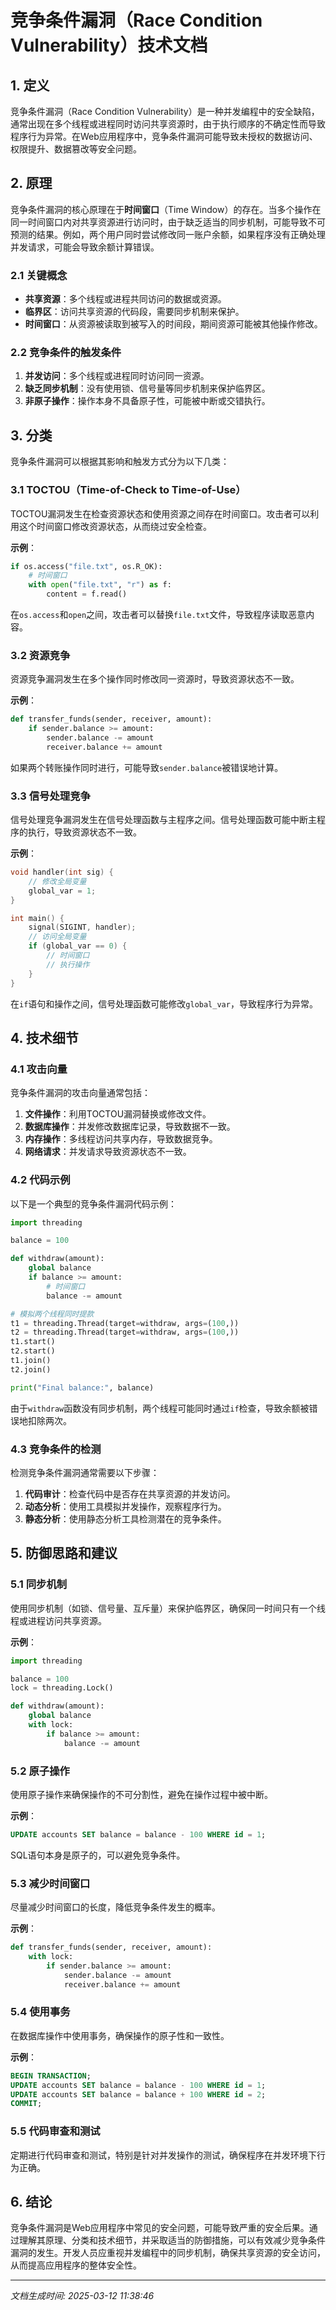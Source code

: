# 竞争条件漏洞（Race Condition Vulnerability）技术文档

## 1. 定义

竞争条件漏洞（Race Condition Vulnerability）是一种并发编程中的安全缺陷，通常出现在多个线程或进程同时访问共享资源时，由于执行顺序的不确定性而导致程序行为异常。在Web应用程序中，竞争条件漏洞可能导致未授权的数据访问、权限提升、数据篡改等安全问题。

## 2. 原理

竞争条件漏洞的核心原理在于**时间窗口**（Time Window）的存在。当多个操作在同一时间窗口内对共享资源进行访问时，由于缺乏适当的同步机制，可能导致不可预测的结果。例如，两个用户同时尝试修改同一账户余额，如果程序没有正确处理并发请求，可能会导致余额计算错误。

### 2.1 关键概念

- **共享资源**：多个线程或进程共同访问的数据或资源。
- **临界区**：访问共享资源的代码段，需要同步机制来保护。
- **时间窗口**：从资源被读取到被写入的时间段，期间资源可能被其他操作修改。

### 2.2 竞争条件的触发条件

1. **并发访问**：多个线程或进程同时访问同一资源。
2. **缺乏同步机制**：没有使用锁、信号量等同步机制来保护临界区。
3. **非原子操作**：操作本身不具备原子性，可能被中断或交错执行。

## 3. 分类

竞争条件漏洞可以根据其影响和触发方式分为以下几类：

### 3.1 TOCTOU（Time-of-Check to Time-of-Use）

TOCTOU漏洞发生在检查资源状态和使用资源之间存在时间窗口。攻击者可以利用这个时间窗口修改资源状态，从而绕过安全检查。

**示例**：
```python
if os.access("file.txt", os.R_OK):
    # 时间窗口
    with open("file.txt", "r") as f:
        content = f.read()
```
在`os.access`和`open`之间，攻击者可以替换`file.txt`文件，导致程序读取恶意内容。

### 3.2 资源竞争

资源竞争漏洞发生在多个操作同时修改同一资源时，导致资源状态不一致。

**示例**：
```python
def transfer_funds(sender, receiver, amount):
    if sender.balance >= amount:
        sender.balance -= amount
        receiver.balance += amount
```
如果两个转账操作同时进行，可能导致`sender.balance`被错误地计算。

### 3.3 信号处理竞争

信号处理竞争漏洞发生在信号处理函数与主程序之间。信号处理函数可能中断主程序的执行，导致资源状态不一致。

**示例**：
```c
void handler(int sig) {
    // 修改全局变量
    global_var = 1;
}

int main() {
    signal(SIGINT, handler);
    // 访问全局变量
    if (global_var == 0) {
        // 时间窗口
        // 执行操作
    }
}
```
在`if`语句和操作之间，信号处理函数可能修改`global_var`，导致程序行为异常。

## 4. 技术细节

### 4.1 攻击向量

竞争条件漏洞的攻击向量通常包括：

1. **文件操作**：利用TOCTOU漏洞替换或修改文件。
2. **数据库操作**：并发修改数据库记录，导致数据不一致。
3. **内存操作**：多线程访问共享内存，导致数据竞争。
4. **网络请求**：并发请求导致资源状态不一致。

### 4.2 代码示例

以下是一个典型的竞争条件漏洞代码示例：

```python
import threading

balance = 100

def withdraw(amount):
    global balance
    if balance >= amount:
        # 时间窗口
        balance -= amount

# 模拟两个线程同时提款
t1 = threading.Thread(target=withdraw, args=(100,))
t2 = threading.Thread(target=withdraw, args=(100,))
t1.start()
t2.start()
t1.join()
t2.join()

print("Final balance:", balance)
```
由于`withdraw`函数没有同步机制，两个线程可能同时通过`if`检查，导致余额被错误地扣除两次。

### 4.3 竞争条件的检测

检测竞争条件漏洞通常需要以下步骤：

1. **代码审计**：检查代码中是否存在共享资源的并发访问。
2. **动态分析**：使用工具模拟并发操作，观察程序行为。
3. **静态分析**：使用静态分析工具检测潜在的竞争条件。

## 5. 防御思路和建议

### 5.1 同步机制

使用同步机制（如锁、信号量、互斥量）来保护临界区，确保同一时间只有一个线程或进程访问共享资源。

**示例**：
```python
import threading

balance = 100
lock = threading.Lock()

def withdraw(amount):
    global balance
    with lock:
        if balance >= amount:
            balance -= amount
```

### 5.2 原子操作

使用原子操作来确保操作的不可分割性，避免在操作过程中被中断。

**示例**：
```sql
UPDATE accounts SET balance = balance - 100 WHERE id = 1;
```
SQL语句本身是原子的，可以避免竞争条件。

### 5.3 减少时间窗口

尽量减少时间窗口的长度，降低竞争条件发生的概率。

**示例**：
```python
def transfer_funds(sender, receiver, amount):
    with lock:
        if sender.balance >= amount:
            sender.balance -= amount
            receiver.balance += amount
```

### 5.4 使用事务

在数据库操作中使用事务，确保操作的原子性和一致性。

**示例**：
```sql
BEGIN TRANSACTION;
UPDATE accounts SET balance = balance - 100 WHERE id = 1;
UPDATE accounts SET balance = balance + 100 WHERE id = 2;
COMMIT;
```

### 5.5 代码审查和测试

定期进行代码审查和测试，特别是针对并发操作的测试，确保程序在并发环境下行为正确。

## 6. 结论

竞争条件漏洞是Web应用程序中常见的安全问题，可能导致严重的安全后果。通过理解其原理、分类和技术细节，并采取适当的防御措施，可以有效减少竞争条件漏洞的发生。开发人员应重视并发编程中的同步机制，确保共享资源的安全访问，从而提高应用程序的整体安全性。

---

*文档生成时间: 2025-03-12 11:38:46*
